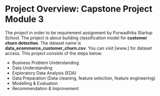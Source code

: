 # Project Overview: Capstone Project Module 3 

The project in order to be requirement assignment by Purwadhika Startup School. The project is about building classification model for **customer churn detection**. The dataset name is **data_ecommerce_customer_churn.csv**. You can visit [www.] for dataset access. This project consists of the steps below.
- Business Problem Understanding
- Data Understanding
- Exploratory Data Analysis (EDA)
- Data Preparation (Data cleaning, feature selection, feature engineering)
- Modelling & Evaluation
- Recommendation & Improvement
